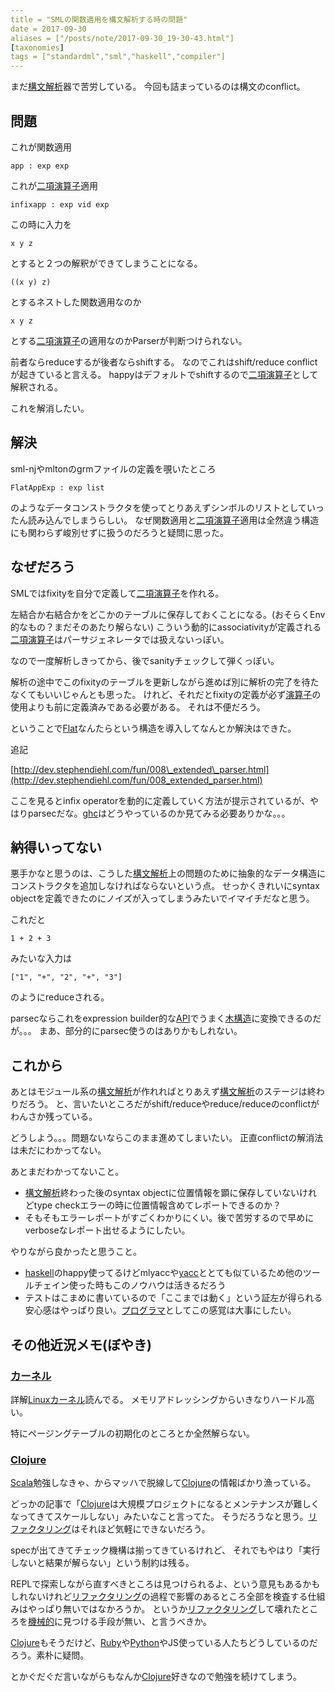 ```yaml
---
title = "SMLの関数適用を構文解析する時の問題"
date = 2017-09-30
aliases = ["/posts/note/2017-09-30_19-30-43.html"]
[taxonomies]
tags = ["standardml","sml","haskell","compiler"]
---
```


まだ[構文解析](http://d.hatena.ne.jp/keyword/%B9%BD%CA%B8%B2%F2%C0%CF)器で苦労している。 今回も詰まっているのは構文のconflict。

## 問題

これが関数適用

    app : exp exp

これが[二項演算子](http://d.hatena.ne.jp/keyword/%C6%F3%B9%E0%B1%E9%BB%BB%BB%D2)適用

    infixapp : exp vid exp

この時に入力を

    x y z

とすると２つの解釈ができてしまうことになる。

    ((x y) z)

とするネストした関数適用なのか

    x y z

とする[二項演算子](http://d.hatena.ne.jp/keyword/%C6%F3%B9%E0%B1%E9%BB%BB%BB%D2)の適用なのかParserが判断つけられない。

前者ならreduceするが後者ならshiftする。 なのでこれはshift/reduce conflictが起きていると言える。 happyはデフォルトでshiftするので[二項演算子](http://d.hatena.ne.jp/keyword/%C6%F3%B9%E0%B1%E9%BB%BB%BB%D2)として解釈される。

これを解消したい。

## 解決

sml-njやmltonのgrmファイルの定義を覗いたところ

    FlatAppExp : exp list

のようなデータコンストラクタを使ってとりあえずシンボルのリストとしていったん読み込んでしまうらしい。 なぜ関数適用と[二項演算子](http://d.hatena.ne.jp/keyword/%C6%F3%B9%E0%B1%E9%BB%BB%BB%D2)適用は全然違う構造にも関わらず峻別せずに扱うのだろうと疑問に思った。

## なぜだろう

SMLではfixityを自分で定義して[二項演算子](http://d.hatena.ne.jp/keyword/%C6%F3%B9%E0%B1%E9%BB%BB%BB%D2)を作れる。

左結合か右結合かをどこかのテーブルに保存しておくことになる。(おそらくEnv的なもの？まだそのあたり解らない) こういう動的にassociativityが定義される[二項演算子](http://d.hatena.ne.jp/keyword/%C6%F3%B9%E0%B1%E9%BB%BB%BB%D2)はパーサジェネレータでは扱えないっぽい。

なので一度解析しきってから、後でsanityチェックして弾くっぽい。

解析の途中でこのfixityのテーブルを更新しながら進めば別に解析の完了を待たなくてもいいじゃんとも思った。 けれど、それだとfixityの定義が必ず[演算子](http://d.hatena.ne.jp/keyword/%B1%E9%BB%BB%BB%D2)の使用よりも前に定義済みである必要がある。 それは不便だろう。

ということで[Flat](http://d.hatena.ne.jp/keyword/Flat)なんたらという構造を導入してなんとか解決はできた。

追記

[http://dev.stephendiehl.com/fun/008\_extended\_parser.html](http://dev.stephendiehl.com/fun/008_extended_parser.html)

ここを見るとinfix operatorを動的に定義していく方法が提示されているが、やはりparsecだな。[ghc](http://d.hatena.ne.jp/keyword/ghc)はどうやっているのか見てみる必要ありかな。。。

## 納得いってない

悪手かなと思うのは、こうした[構文解析](http://d.hatena.ne.jp/keyword/%B9%BD%CA%B8%B2%F2%C0%CF)上の問題のために抽象的なデータ構造にコンストラクタを追加しなければならないという点。 せっかくきれいにsyntax objectを定義できたのにノイズが入ってしまうみたいでイマイチだなと思う。

これだと

    1 + 2 + 3

みたいな入力は

    ["1", "+", "2", "+", "3"]

のようにreduceされる。

parsecならこれをexpression builder的な[API](http://d.hatena.ne.jp/keyword/API)でうまく[木構造](http://d.hatena.ne.jp/keyword/%CC%DA%B9%BD%C2%A4)に変換できるのだが。。。 まあ、部分的にparsec使うのはありかもしれない。

## これから

あとはモジュール系の[構文解析](http://d.hatena.ne.jp/keyword/%B9%BD%CA%B8%B2%F2%C0%CF)が作れればとりあえず[構文解析](http://d.hatena.ne.jp/keyword/%B9%BD%CA%B8%B2%F2%C0%CF)のステージは終わりだろう。 と、言いたいところだがshift/reduceやreduce/reduceのconflictがわんさか残っている。

どうしよう。。。問題ないならこのまま進めてしまいたい。 正直conflictの解消法は未だにわかってない。

あとまだわかってないこと。

- [構文解析](http://d.hatena.ne.jp/keyword/%B9%BD%CA%B8%B2%F2%C0%CF)終わった後のsyntax objectに位置情報を顕に保存していないけれどtype checkエラーの時に位置情報含めてレポートできるのか？
- そもそもエラーレポートがすごくわかりにくい。後で苦労するので早めにverboseなレポート出せるようにしたい。

やりながら良かったと思うこと。

- [haskell](http://d.hatena.ne.jp/keyword/haskell)のhappy使ってるけどmlyaccや[yacc](http://d.hatena.ne.jp/keyword/yacc)ととても似ているため他のツールチェイン使った時もこのノウハウは活きるだろう
- テストはこまめに書いているので「ここまでは動く」という証左が得られる安心感はやっぱり良い。[プログラマ](http://d.hatena.ne.jp/keyword/%A5%D7%A5%ED%A5%B0%A5%E9%A5%DE)としてこの感覚は大事にしたい。

## その他近況メモ(ぼやき)

### [カーネル](http://d.hatena.ne.jp/keyword/%A5%AB%A1%BC%A5%CD%A5%EB)

詳解[Linux](http://d.hatena.ne.jp/keyword/Linux)[カーネル](http://d.hatena.ne.jp/keyword/%A5%AB%A1%BC%A5%CD%A5%EB)読んでる。 メモリアドレッシングからいきなりハードル高い。

特にページングテーブルの初期化のところとか全然解らない。

### [Clojure](http://d.hatena.ne.jp/keyword/Clojure)

[Scala](http://d.hatena.ne.jp/keyword/Scala)勉強しなきゃ、からマッハで脱線して[Clojure](http://d.hatena.ne.jp/keyword/Clojure)の情報ばかり漁っている。

どっかの記事で「[Clojure](http://d.hatena.ne.jp/keyword/Clojure)は大規模プロジェクトになるとメンテナンスが難しくなってきてスケールしない」みたいなこと言ってた。 そうだろうなと思う。[リファクタリング](http://d.hatena.ne.jp/keyword/%A5%EA%A5%D5%A5%A1%A5%AF%A5%BF%A5%EA%A5%F3%A5%B0)はそれほど気軽にできないだろう。

specが出てきてチェック機構は揃ってきているけれど、 それでもやはり「実行しないと結果が解らない」という制約は残る。

REPLで探索しながら直すべきところは見つけられるよ、という意見もあるかもしれないけれど[リファクタリング](http://d.hatena.ne.jp/keyword/%A5%EA%A5%D5%A5%A1%A5%AF%A5%BF%A5%EA%A5%F3%A5%B0)の過程で影響のあるところ全部を検査する仕組みはやっぱり無いではなかろうか。 というか[リファクタリング](http://d.hatena.ne.jp/keyword/%A5%EA%A5%D5%A5%A1%A5%AF%A5%BF%A5%EA%A5%F3%A5%B0)して壊れたところを[機械的](http://d.hatena.ne.jp/keyword/%B5%A1%B3%A3%C5%AA)に見つける手段が無い、と言うべきか。

[Clojure](http://d.hatena.ne.jp/keyword/Clojure)もそうだけど、[Ruby](http://d.hatena.ne.jp/keyword/Ruby)や[Python](http://d.hatena.ne.jp/keyword/Python)やJS使っている人たちどうしているのだろう。素朴に疑問。

とかぐだぐだ言いながらもなんか[Clojure](http://d.hatena.ne.jp/keyword/Clojure)好きなので勉強を続けてしまう。

